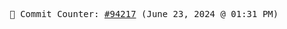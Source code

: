 <p align="center">
    <samp>
        📮 Commit Counter: <a href="https://github.com/Javascript-void0/Javascript-void0/commits/main">#94217</a> (June 23, 2024 @ 01:31 PM)
    </samp>
</p>